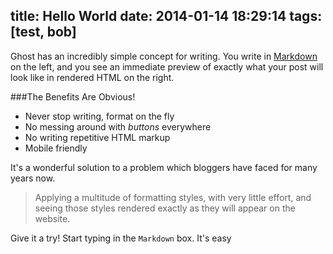title: Hello World
date: 2014-01-14 18:29:14
tags: [test, bob]
---

Ghost has an incredibly simple concept for writing. You write in [Markdown](http://daringfireball.net/markdown) on the left, and you see an immediate preview of exactly what your post will look like in rendered HTML on the right.

###The Benefits Are Obvious!

* Never stop writing, format on the fly
* No messing around with *buttons* everywhere
* No writing repetitive HTML markup
* Mobile friendly

It's a wonderful solution to a problem which bloggers have faced for many years now.

> Applying a multitude of formatting styles, with very little effort, and seeing those styles rendered exactly as they will appear on the website.

Give it a try! Start typing in the `Markdown` box. It's easy